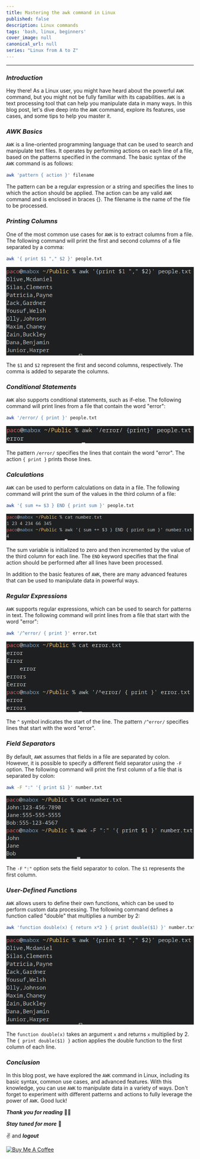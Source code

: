 ```yaml
---
title: Mastering the awk command in Linux
published: false
description: Linux commands
tags: 'bash, linux, beginners'
cover_image: null
canonical_url: null
series: "Linux from A to Z"
---
```


---

### **_Introduction_**

Hey there! As a Linux user, you might have heard about the powerful `AWK` command, but you might not be fully familiar with its capabilities. `AWK` is a text processing tool that can help you manipulate data in many ways. In this blog post, let's dive deep into the `AWK` command, explore its features, use cases, and some tips to help you master it.

### **_AWK Basics_**

`AWK` is a line-oriented programming language that can be used to search and manipulate text files. It operates by performing actions on each line of a file, based on the patterns specified in the command. The basic syntax of the `AWK` command is as follows:

```bash
awk 'pattern { action }' filename
```

The pattern can be a regular expression or a string and specifies the lines to which the action should be applied. The action can be any valid `AWK` command and is enclosed in braces {}. The filename is the name of the file to be processed.

### **_Printing Columns_**

One of the most common use cases for `AWK` is to extract columns from a file. The following command will print the first and second columns of a file separated by a comma:

```bash
awk '{ print $1 "," $2 }' people.txt
```

![Image 1](./image-1.png)

The `$1` and `$2` represent the first and second columns, respectively. The comma is added to separate the columns.

### **_Conditional Statements_**

`AWK` also supports conditional statements, such as if-else. The following command will print lines from a file that contain the word "error":

```bash
awk '/error/ { print }' people.txt
```

![Image 2](./image-2.png)

The pattern `/error/` specifies the lines that contain the word "error". The action `{ print }` prints those lines.

### **_Calculations_**

`AWK` can be used to perform calculations on data in a file. The following command will print the sum of the values in the third column of a file:

```bash
awk '{ sum += $3 } END { print sum }' people.txt
```

![Image 3](./image-3.png)

The sum variable is initialized to zero and then incremented by the value of the third column for each line. The `END` keyword specifies that the final action should be performed after all lines have been processed.

In addition to the basic features of `AWK`, there are many advanced features that can be used to manipulate data in powerful ways.

### **_Regular Expressions_**

`AWK` supports regular expressions, which can be used to search for patterns in text. The following command will print lines from a file that start with the word "error":

```bash
awk '/^error/ { print }' error.txt
```

![Image 4](image-4.png)

The `^` symbol indicates the start of the line. The pattern `/^error/` specifies lines that start with the word "error".

### **_Field Separators_**

By default, `AWK` assumes that fields in a file are separated by colon. However, it is possible to specify a different field separator using the `-F` option. The following command will print the first column of a file that is separated by colon:

```bash
awk -F ":" '{ print $1 }' number.txt
```

![Image 5](image-5.png)

The `-F` `":"` option sets the field separator to colon. The `$1` represents the first column.

### **_User-Defined Functions_**

`AWK` allows users to define their own functions, which can be used to perform custom data processing. The following command defines a function called "double" that multiplies a number by 2:

```bash
awk 'function double(x) { return x*2 } { print double($1) }' number.txt
```

![Image 6](image-1.png)

The `function double(x)` takes an argument `x` and returns `x` multiplied by 2. The `{ print double($1) }` action applies the double function to the first column of each line.

### **_Conclusion_**

In this blog post, we have explored the `AWK` command in Linux, including its basic syntax, common use cases, and advanced features. With this knowledge, you can use `AWK` to manipulate data in a variety of ways. Don't forget to experiment with different patterns and actions to fully leverage the power of `AWK`. Good luck!

**_Thank you for reading_** 🧑‍💻

**_Stay tuned for more_** 🚀

✌️ and **_logout_**

<a href="https://www.buymeacoffee.com/k1lgor" target="_blank">
<img src="https://cdn.buymeacoffee.com/buttons/v2/default-yellow.png" alt="Buy Me A Coffee" style="height: 60px !important;width: 217px !important;" >
</a>
